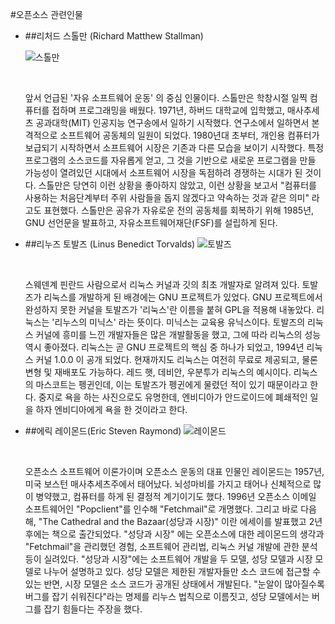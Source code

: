 #오픈소스 관련인물
 * ##리처드 스톨만 (Richard Matthew Stallman)

     ![스톨만](http://cfile24.uf.tistory.com/image/2161AB40593381133BE94A)

     ​

     앞서 언급된 '자유 소프트웨어  운동' 의 중심 인물이다. 스톨만은 학창시절 일찍 컴퓨터를 접하며 프로그래밍을 배웠다. 1971년, 하버드 대학교에 입학했고, 매사추세츠 공과대학(MIT) 인공지능 연구송에서 일하기 시작했다. 연구소에서 일하면서 본격적으로 소프트웨어 공동체의 일원이 되었다. 1980년대 초부터, 개인용 컴퓨터가 보급되기 시작하면서 소프트웨어 시장은 기존과 다른 모습을 보이기 시작했다. 특정 프로그램의 소스코드를 자유롭게 얻고, 그 것을 기반으로 새로운 프로그램을 만들 가능성이 열려있던 시대에서 소프트웨어 시장을 독점하려 경쟁하는 시대가 된 것이다. 스톨만은 당연히 이런 상황을 좋아하지 않았고, 이런 상황을 보고서 "컴퓨터를 사용하는 처음단계부터 주위 사람들을 돕지 않겠다고 약속하는 것과 같은 의미" 라고도 표현했다. 스톨만은 공유가 자유로운 전의 공동체를 회복하기 위해 1985년, GNU 선언문을 발표하고,  자유소프트웨어재단(FSF)를 설립하게 된다.   

 * ##리누즈 토발즈 (Linus Benedict Torvalds)
     ![토발즈](https://wired.jp/wp-content/uploads/2015/06/linus-660x440.jpg)

     ​

     스웨덴계 핀란드 사람으로서 리눅스 커널과 깃의 최초 개발자로 알려져 있다. 토발즈가 리눅스를 개발하게 된 배경에는 GNU 프로젝트가 있었다. GNU 프로젝트에서 완성하지 못한 커널을 토발즈가 '리눅스'란 이름을 붙혀 GPL을 적용해 내놓았다. 리눅스는 '리누스의 미닉스' 라는 뜻이다. 미닉스는 교육용 유닉스이다. 토발즈의 리눅스 커널에 흥미를 느낀 개발자들은 많은 개발활동을 했고, 그에 따라 리눅스의 성능 역시 좋아졌다. 리눅스는 곧 GNU 프로젝트의 핵심 중 하나가 되었고, 1994년 리눅스 커널 1.0.0 이 공개 되었다. 현재까지도 리눅스는 여전히 무료로 제공되고, 물론 변형 및 재배포도 가능하다. 레드 햇, 데비안, 우분투가 리눅스의 예시이다. 리눅스의 마스코트는 펭귄인데, 이는 토발즈가 펭귄에게 물렸던 적이 있기 때문이라고 한다. 중지로 욕을 하는 사진으로도 유명한데, 엔비디아가 안드로이드에 폐쇄적인 일을 하자 엔비디아에게 욕을 한 것이라고 한다. 

 * ##에릭 레이몬드(Eric Steven Raymond)
   ![레이몬드](https://upload.wikimedia.org/wikipedia/commons/e/e2/Eric_S_Raymond_portrait.jpg)

   ​

   오픈소스 소프트웨어 이론가이며 오픈소스 운동의 대표 인물인 레이몬드는 1957년, 미국 보스턴  매사추세츠주에서 태어났다. 뇌성마비를 가지고 태어나 신체적으로 많이 병약했고, 컴퓨터를 하게 된 결정적 계기이기도 했다. 1996년 오픈소스 이메일 소프트웨어인 "Popclient"를 인수해 "Fetchmail"로 개명했다. 그리고 바로 다음 해, "The Cathedral and the Bazaar(성당과 시장)" 이란 에세이를 발표했고 2년 후에는 책으로 출간되었다. "성당과 시장" 에는 오픈소스에 대한 레이몬드의 생각과 "Fetchmail"을 관리했던 경험, 소프트웨어 관리법, 리눅스 커널 개발에 관한 분석 등이 실려있다. "성당과 시장"에는 소프트웨어 개발을 두 모델, 성당 모델과 시장 모델로 나누어 설명하고 있다. 성당 모델은 제한된 개발자들만 소스 코드에 접근할 수 있는 반면, 시장 모델은 소스 코드가 공개된 상태에서 개발된다. "눈알이 많아질수록 버그를 잡기 쉬워진다"라는 명제를 리누스 법칙으로 이름짓고, 성당 모델에서는 버그를 잡기 힘들다는 주장을 했다.  

